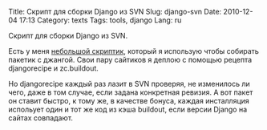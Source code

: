 Title: Скрипт для сборки Django из SVN
Slug: django-svn
Date: 2010-12-04 17:13
Category: texts
Tags: tools, django
Lang: ru

Скрипт для сборки Django из SVN.

Есть у меня [небольшой скриптик][1], который я использую чтобы собирать пакетик с
джангой. Свои пару сайтиков я деплою с помощью рецепта djangorecipe и
zc.buildout.

Но djangorecipe каждый раз лазит в SVN проверяя, не изменилось ли чего, даже в
том случае, если задана конкретная ревизия. А вот пакет он ставит быстро, к
тому же, в качестве бонуса, каждая инсталляция испольует один и тот же код из
кэша buildout, если версии Django на сайтах совпадают.

[1]: https://gist.github.com/728329
